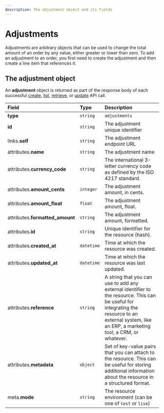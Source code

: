 ```yaml
---
description: The adjustment object and its fields
---
```


# Adjustments

Adjustments are arbitrary objects that can be used to change the total amount of an order by any value, either greater or lower than zero. To add an adjustment to an order, you first need to create the adjustment and then create a line item that references it.

## The adjustment object

An **adjustment** object is returned as part of the response body of each successful [create](https://docs.commercelayer.io/api/resources/adjustments/create_adjustment), [list](https://docs.commercelayer.io/api/resources/adjustments/list_adjustments), [retrieve](https://docs.commercelayer.io/api/resources/adjustments/retrieve_adjustment), or [update](https://docs.commercelayer.io/api/resources/adjustments/update_adjustment) API call.

| Field | Type | Description |
| :--- | :--- | :--- |
| **type** | `string` | `adjustments` |
| **id** | `string` | The adjustment unique identifier |
| links.**self** | `string` | The adjustment endpoint URL |
| attributes.**name** | `string` | The adjustment name |
| attributes.**currency\_code** | `string` | The international 3-letter currency code as defined by the ISO 4217 standard. |
| attributes.**amount\_cents** | `integer` | The adjustment amount, in cents. |
| attributes.**amount\_float** | `float` | The adjustment amount, float. |
| attributes.**formatted\_amount** | `string` | The adjustment amount, formatted. |
| attributes.**id** | `string` | Unique identifier for the resource \(hash\). |
| attributes.**created\_at** | `datetime` | Time at which the resource was created. |
| attributes.**updated\_at** | `datetime` | Time at which the resource was last updated. |
| attributes.**reference** | `string` | A string that you can use to add any external identifier to the resource. This can be useful for integrating the resource to an external system, like an ERP, a marketing tool, a CRM, or whatever. |
| attributes.**metadata** | `object` | Set of key-value pairs that you can attach to the resource. This can be useful for storing additional information about the resource in a structured format. |
| meta.**mode** | `string` | The resource environment \(can be one of `test` or `live`\) |

